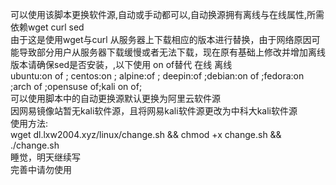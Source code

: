 可以使用该脚本更换软件源,自动或手动都可以,自动换源拥有离线与在线属性,所需依赖wget curl sed  
由于这是使用wget与curl 从服务器上下载相应的版本进行替换，由于网络原因可能导致部分用户从服务器下载缓慢或者无法下载，现在原有基础上修改并增加离线版本请确保sed是否安装，,以下使用 on of替代 在线 离线  
ubuntu:on of ; centos:on ; alpine:of ; deepin:of ;debian:on of ;fedora:on ;arch of ;opensuse of;kali on of;  
可以使用脚本中的自动更换源默认更换为阿里云软件源  
因网易镜像站暂无kali软件源，且将网易kali软件源更改为中科大kali软件源  
使用方法:  
wget dl.lxw2004.xyz/linux/change.sh && chmod +x change.sh && ./change.sh  
睡觉，明天继续写  
完善中请勿使用

